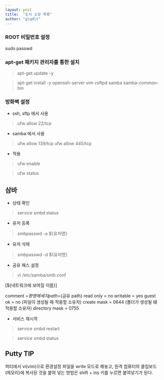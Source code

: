 ```yaml
---
layout: post
title:  "도서 소장 목록"
author: "glqdlt"
---
```


### ROOT 비밀번호 설정

sudo passwd

### apt-get 패키지 관리자를 통한 설치

> apt-get update -y

> apt-get install -y openssh-server vim vsftpd samba samba-common-bin

### 방화벽 설정


+ ssh, sftp 에서 사용
> ufw allow 22/tcp

+ samba 에서 사용
> ufw allow 139/tcp
> ufw allow 445/tcp


+ 적용
> ufw enable

> ufw status

## 삼바

+ 상태 확인
> service smbd status

+ 유저 등록
> smbpasswd -a ${유저명}

+ 유저 삭제
> smbpasswd -d ${유저명}

+ 공유 패스 설정
> vi /etc/samba/smb.conf


[${네트워크에 보여질 이름}]

comment =${환영메세지}
path =${공유 path}
read only = no
writable = yes
guest ok = no
(파일이 생성될 때 적용할 소유자)
create mask = 0644 
(폴더가 생성될 떄 적용할 소유자)
directory mask = 0755

+ 서비스 재시작
> service smbd restart

> service smbd status

## Putty TIP 
퍼티에서 vi(vim)으로 환경설정 파일을 write 모드로 해놓고, 원격 컴퓨터의 클립보드(메모리)에 복사된 것을 붙여 넣는 방법은
shift + ins 키를 누르면 붙여넣기가 된다.


